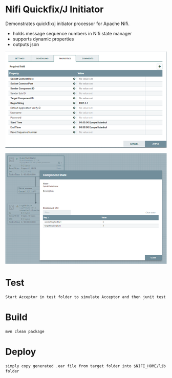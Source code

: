 # Nifi Quickfix/J Initiator
Demonstrates quickfix/j initiator processor for Apache Nifi.

- holds message sequence numbers in Nifi state manager
- supports dynamic properties
- outputs json

![Alt text](fix1.PNG?raw=true "")

![Alt text](fix2.PNG?raw=true "")

# Test
    Start Acceptor in test folder to simulate Acceptor and then junit test

# Build
    mvn clean package
    
# Deploy
    simply copy generated .ear file from target folder into $NIFI_HOME/lib folder


